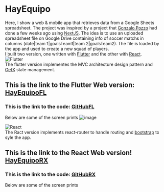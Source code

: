 # HayEquipo

Here, I show a web & mobile app that retrieves data from a Google Sheets spreadsheet. The project was inspired by a project that [Gonzalo Pozzo](https://links.gonzalopozzo.com/) had done a few weeks ago using [NextJS](https://nextjs.org/). The idea is to use an uploaded spreadsheet file on Google Drive containing info of soccer matchs in columns (date|team 1|goalsTeam1|team 2|goalsTeam2). The file is loaded by the app and used to create a new squad of players.<br/>
I built two version, one written with [Flutter](https://flutter.dev/) and the other with [React](https://reactjs.org/).<br/>
![Flutter](https://img.shields.io/badge/Flutter-_-48c0f8?style=for-the-badge&logo=flutter&logoColor=5dccfc)<br/>
The flutter version implementes the MVC architecture design pattern and [GetX](https://pub.dev/packages/get) state management.
## This is the link to the Flutter Web version: [HayEquipoFL](https://singular-horse-28c838.netlify.app/) 
### This is the link to the code: [GitHubFL](https://github.com/fersilva362/GSheetFlutter/edit/master/README.md)
Below are some of the screen prints 
![image](https://github.com/fersilva362/GSheetFlutter/assets/78646102/d76b2c08-d19f-4e75-8d52-bf765fd59cc2)

![React](https://img.shields.io/badge/React-_-05d6f6?style=for-the-badge&logo=react)<br/>
The Ract version implements react-router to handle routing and [bootstrap](https://react-bootstrap.netlify.app/) to syle the app.
## This is the link to the React Web version! [HayEquipoRX](https://sensational-shortbread-90a9f1.netlify.app/armar-equipo)
### This is the link to the code: [GitHubRX](https://github.com/fersilva362/GSheetFlutter/edit/master/README.md)
Below are some of the screen prints 



